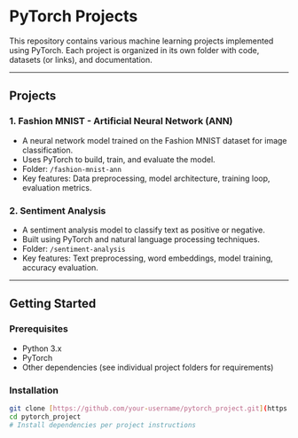 # PyTorch Projects

This repository contains various machine learning projects implemented using PyTorch. Each project is organized in its own folder with code, datasets (or links), and documentation.

---

## Projects

### 1. Fashion MNIST - Artificial Neural Network (ANN)
- A neural network model trained on the Fashion MNIST dataset for image classification.
- Uses PyTorch to build, train, and evaluate the model.
- Folder: `/fashion-mnist-ann`
- Key features: Data preprocessing, model architecture, training loop, evaluation metrics.

### 2. Sentiment Analysis
- A sentiment analysis model to classify text as positive or negative.
- Built using PyTorch and natural language processing techniques.
- Folder: `/sentiment-analysis`
- Key features: Text preprocessing, word embeddings, model training, accuracy evaluation.

---

## Getting Started

### Prerequisites
- Python 3.x
- PyTorch
- Other dependencies (see individual project folders for requirements)

### Installation
```bash
git clone [https://github.com/your-username/pytorch_project.git](https://github.com/AmirBR996/PYTORCH_projects.git)
cd pytorch_project
# Install dependencies per project instructions
